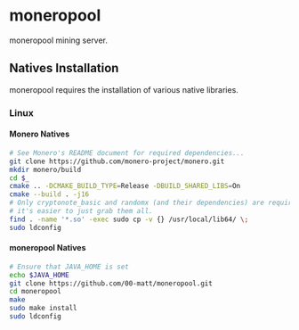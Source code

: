 # moneropool

moneropool mining server.

## Natives Installation

moneropool requires the installation of various native libraries.

### Linux

#### Monero Natives

```bash
# See Monero's README document for required dependencies...
git clone https://github.com/monero-project/monero.git
mkdir monero/build
cd $_
cmake .. -DCMAKE_BUILD_TYPE=Release -DBUILD_SHARED_LIBS=On
cmake --build . -j16
# Only cryptonote_basic and randomx (and their dependencies) are required, but
# it's easier to just grab them all.
find . -name '*.so' -exec sudo cp -v {} /usr/local/lib64/ \;
sudo ldconfig
```

#### moneropool Natives

```bash
# Ensure that JAVA_HOME is set
echo $JAVA_HOME
git clone https://github.com/00-matt/moneropool.git
cd moneropool
make
sudo make install
sudo ldconfig
```
